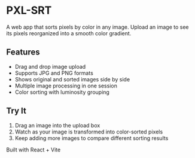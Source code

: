 # PXL-SRT

A web app that sorts pixels by color in any image. Upload an image to see its pixels reorganized into a smooth color gradient.

## Features
- Drag and drop image upload
- Supports JPG and PNG formats
- Shows original and sorted images side by side
- Multiple image processing in one session
- Color sorting with luminosity grouping

## Try It
1. Drag an image into the upload box
2. Watch as your image is transformed into color-sorted pixels
3. Keep adding more images to compare different sorting results

Built with React + Vite
